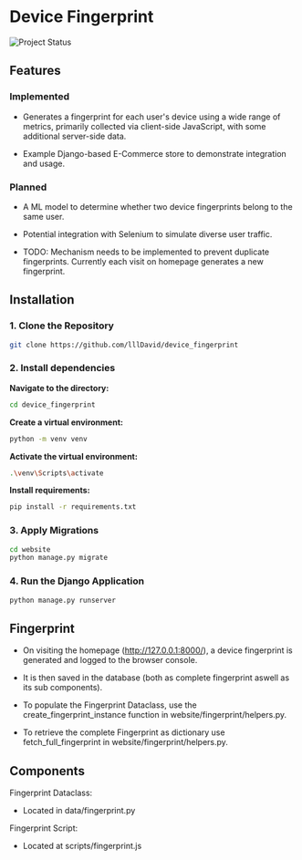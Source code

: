 # Device Fingerprint

![Project Status](https://img.shields.io/badge/status-early%20development-orange)

## Features
### Implemented
- Generates a fingerprint for each user's device using a wide range of metrics, primarily collected via client-side JavaScript, with some additional server-side data.

- Example Django-based E-Commerce store to demonstrate integration and usage.

### Planned
- A ML model to determine whether two device fingerprints belong to the same user.

- Potential integration with Selenium to simulate diverse user traffic. 

- TODO: Mechanism needs to be implemented to prevent duplicate fingerprints. Currently each visit on homepage generates a new fingerprint.

## Installation

### 1. Clone the Repository
```bash
git clone https://github.com/lllDavid/device_fingerprint
```
### 2. Install dependencies

**Navigate to the directory:**
```bash
cd device_fingerprint
```

**Create a virtual environment:**
```bash
python -m venv venv
```

**Activate the virtual environment:**
```bash
.\venv\Scripts\activate
```

**Install requirements:**
```bash
pip install -r requirements.txt
```
### 3. Apply Migrations
```bash
cd website
python manage.py migrate
```
### 4. Run the Django Application
```bash
python manage.py runserver
```
## Fingerprint
- On visiting the homepage (http://127.0.0.1:8000/), a device fingerprint is generated and logged to the browser console.

- It is then saved in the database (both as complete fingerprint aswell as its sub components). 

- To populate the Fingerprint Dataclass, use the create_fingerprint_instance function in website/fingerprint/helpers.py. 

- To retrieve the complete Fingerprint as dictionary use fetch_full_fingerprint in website/fingerprint/helpers.py.

## Components
Fingerprint Dataclass:
- Located in data/fingerprint.py

Fingerprint Script:
- Located at scripts/fingerprint.js